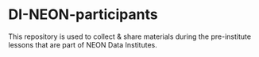 # DI-NEON-participants
This repository is used to collect & share materials during the pre-institute lessons that are part of NEON Data Institutes. 
